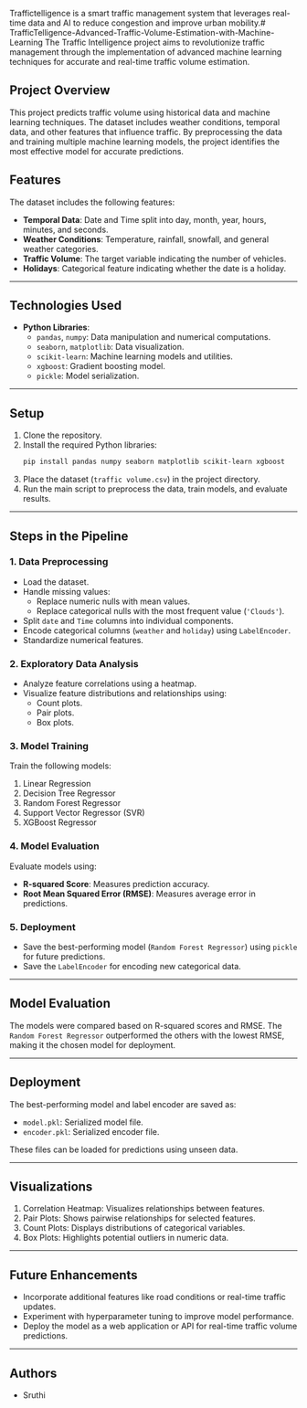 Traffictelligence is a smart traffic management system that leverages real-time data and AI to reduce congestion and improve urban mobility.# TrafficTelligence-Advanced-Traffic-Volume-Estimation-with-Machine-Learning
The Traffic Intelligence project aims to revolutionize traffic management through the implementation of advanced machine learning techniques for accurate and real-time traffic volume estimation.

## Project Overview
This project predicts traffic volume using historical data and machine learning techniques. The dataset includes weather conditions, temporal data, and other features that influence traffic. By preprocessing the data and training multiple machine learning models, the project identifies the most effective model for accurate predictions.


## Features
The dataset includes the following features:
- **Temporal Data**: Date and Time split into day, month, year, hours, minutes, and seconds.
- **Weather Conditions**: Temperature, rainfall, snowfall, and general weather categories.
- **Traffic Volume**: The target variable indicating the number of vehicles.
- **Holidays**: Categorical feature indicating whether the date is a holiday.

---

## Technologies Used
- **Python Libraries**:
  - `pandas`, `numpy`: Data manipulation and numerical computations.
  - `seaborn`, `matplotlib`: Data visualization.
  - `scikit-learn`: Machine learning models and utilities.
  - `xgboost`: Gradient boosting model.
  - `pickle`: Model serialization.

---

## Setup
1. Clone the repository.
2. Install the required Python libraries:
   ```bash
   pip install pandas numpy seaborn matplotlib scikit-learn xgboost
   ```
3. Place the dataset (`traffic volume.csv`) in the project directory.
4. Run the main script to preprocess the data, train models, and evaluate results.

---

## Steps in the Pipeline
### 1. Data Preprocessing
- Load the dataset.
- Handle missing values:
  - Replace numeric nulls with mean values.
  - Replace categorical nulls with the most frequent value (`'Clouds'`).
- Split `date` and `Time` columns into individual components.
- Encode categorical columns (`weather` and `holiday`) using `LabelEncoder`.
- Standardize numerical features.

### 2. Exploratory Data Analysis
- Analyze feature correlations using a heatmap.
- Visualize feature distributions and relationships using:
  - Count plots.
  - Pair plots.
  - Box plots.

### 3. Model Training
Train the following models:
1. Linear Regression
2. Decision Tree Regressor
3. Random Forest Regressor
4. Support Vector Regressor (SVR)
5. XGBoost Regressor

### 4. Model Evaluation
Evaluate models using:
- **R-squared Score**: Measures prediction accuracy.
- **Root Mean Squared Error (RMSE)**: Measures average error in predictions.

### 5. Deployment
- Save the best-performing model (`Random Forest Regressor`) using `pickle` for future predictions.
- Save the `LabelEncoder` for encoding new categorical data.

---

## Model Evaluation
The models were compared based on R-squared scores and RMSE. The `Random Forest Regressor` outperformed the others with the lowest RMSE, making it the chosen model for deployment.

---

## Deployment
The best-performing model and label encoder are saved as:
- `model.pkl`: Serialized model file.
- `encoder.pkl`: Serialized encoder file.

These files can be loaded for predictions using unseen data.

---

## Visualizations
1. Correlation Heatmap:
   Visualizes relationships between features.
2. Pair Plots:
   Shows pairwise relationships for selected features.
3. Count Plots:
   Displays distributions of categorical variables.
4. Box Plots:
   Highlights potential outliers in numeric data.

---

## Future Enhancements
- Incorporate additional features like road conditions or real-time traffic updates.
- Experiment with hyperparameter tuning to improve model performance.
- Deploy the model as a web application or API for real-time traffic volume predictions.

---

## Authors
- Sruthi

